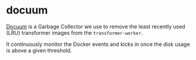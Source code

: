 
#  docuum

[Docuum](https://github.com/product-os/transformers-fleet/) is a Garbage Collector we use to remove the least recently used (LRU) transformer images from the `transformer-worker`.

It continuously monitor the Docker events and kicks in once the disk usage is above a given threshold.